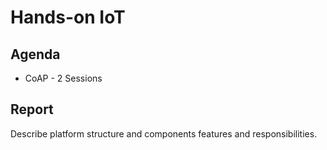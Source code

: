 # Hands-on IoT

## Agenda

- CoAP - 2 Sessions

## Report

Describe platform structure and components features and responsibilities.
